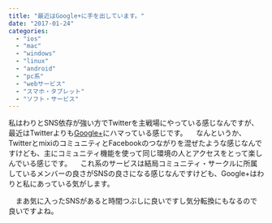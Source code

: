 ```yaml
---
title: "最近はGoogle+に手を出しています。"
date: "2017-01-24"
categories: 
  - "ios"
  - "mac"
  - "windows"
  - "linux"
  - "android"
  - "pc系"
  - "webサービス"
  - "スマホ・タブレット"
  - "ソフト・サービス"
---
```


私はわりとSNS依存が強い方でTwitterを主戦場にやっている感じなんですが、最近はTwitterよりも[Google+](https://plus.google.com/)にハマっている感じです。 　なんというか、TwitterとmixiのコミュニティとFacebookのつながりを混ぜたような感じなんですけども、主にコミュニティ機能を使って同じ環境の人とアクセスをとって楽しんでいる感じです。 　これ系のサービスは結局コミュニティ・サークルに所属しているメンバーの良さがSNSの良さになる感じなんですけども、Google+はわりと私にあっている気がします。

　まあ気に入ったSNSがあると時間つぶしに良いですし気分転換にもなるので良いですよね。
